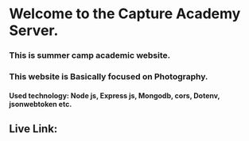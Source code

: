 # Welcome to the Capture Academy Server.

### This is summer camp academic website.
### This website is Basically focused on Photography. 



#### Used technology: Node js, Express js, Mongodb, cors, Dotenv, jsonwebtoken etc.










## Live Link: 